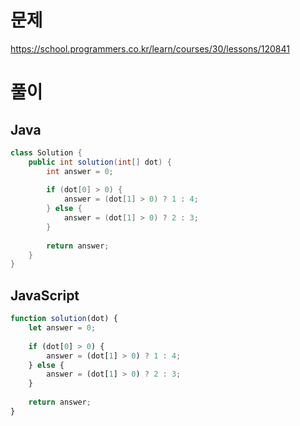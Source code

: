 # 문제
https://school.programmers.co.kr/learn/courses/30/lessons/120841

# 풀이
## Java
```java
class Solution {
    public int solution(int[] dot) {
        int answer = 0;
        
        if (dot[0] > 0) {
            answer = (dot[1] > 0) ? 1 : 4;
        } else {
            answer = (dot[1] > 0) ? 2 : 3;
        }
        
        return answer;
    }
}
```

## JavaScript
```javascript
function solution(dot) {
    let answer = 0;
    
    if (dot[0] > 0) {
        answer = (dot[1] > 0) ? 1 : 4;
    } else {
        answer = (dot[1] > 0) ? 2 : 3;
    }
    
    return answer;
}
```
